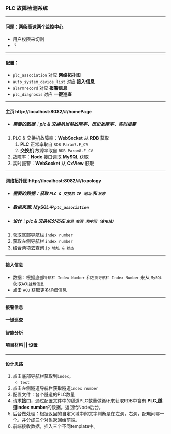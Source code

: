 ### PLC 故障检测系统
---
#### 问题：两条高速两个监控中心
- 用户权限来切割
- ？
---
#### 配置：
- `plc_association` 对应 **网络拓扑图**
- `auto_system_device_list` 对应 **接入信息**
- `alarmrecord` 对应 **报警信息**
- `plc_diagnosis` 对应 **一键巡查**
---
#### 主页 http://localhost:8082/#/homePage
- ##### 需要的数据：plc & 交换机当前故障率、历史故障率、实时报警
1. PLC & 交换机故障率：**WebSocket** 从 **RDB** 获取
    1. **PLC** 正常率取自 `RDB Param7.F_CV`
    1. **交换机** 故障率取自 `RDB Param8.F_CV`
1. 故障率：**Node** 接口调取 **MySQL** 获取
1. 实时报警：**WebSocket** 从 **CxView** 获取
---
#### 网络拓扑图 http://localhost:8082/#/topology
- ##### 需要的数据：获取 `PLC & 交换机 IP 地址` 和 `状态`
- ##### 数据来源: MySQL中 `plc_association`
- ##### 设计：plc & 交换机分布在 `左洞 右洞 和中间（变电站）`

1. 获取底部导航栏 `index number`
2. 获取左侧导航栏 `index number`
3. 结合两项去查询 `ip 地址 & 状态 `
---
#### 接入信息
- 数据：根据底部`导航栏 Index Number` 和`左侧导航栏 Index Number` 来从 `MySQL` 获取`ACU挂载信息`
- 点击 `ACU` 获取更多详细信息
---
#### 报警信息

#### 一键巡查

#### 智能分析

#### 项目材料 || 设置
---
#### 设计思路
1. 点击底部导航栏获取到`index`。
    - `test`
1. 点击左侧隧道导航栏获取隧道`index number`
1. 配置文件：各个隧道的PLC数量
1. 请求**接口**，通过配置文件中的隧道PLC数量做循环来获取RDB中含有 **PLC_隧道index number**的数据。返回给Node后台。
1. 后台做处理：根据返回的自定义域中的文字判断是在左洞，右洞，配电间哪一个。并分成三个对象返回给前端。
1. 前端接收数据，插入三个不同template中。
